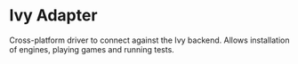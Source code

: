 # Ivy Adapter

Cross-platform driver to connect against the Ivy backend.
Allows installation of engines, playing games and running tests.
